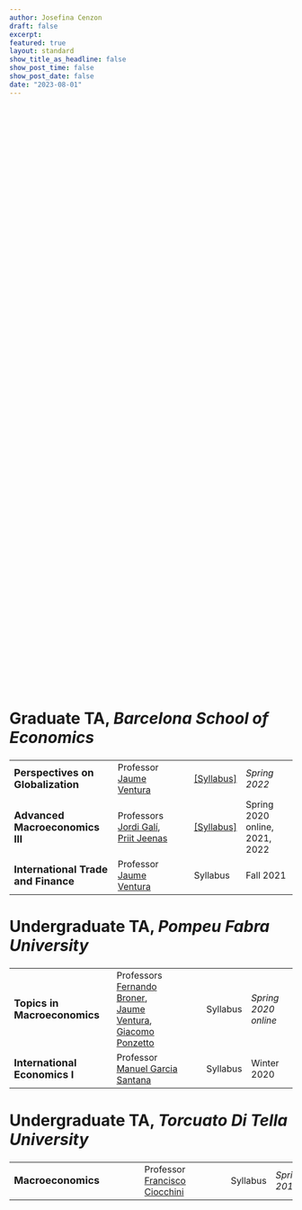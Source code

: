 ```yaml
---
author: Josefina Cenzon
draft: false
excerpt:
featured: true
layout: standard 
show_title_as_headline: false
show_post_time: false
show_post_date: false
date: "2023-08-01"
---
```


<!-- ##### Short summary -->


<body>
  <section class="half-page-section">
    <div class="bg-image" 
     style="background-image: url('new2.png');
            height: 25vh; width: 100% auto;">
    </div>
  </section>

  <section>
    <!-- # 1st Table - BGSE -->
    <!-- ## Title -->
    <br> <br>
    <h1 style="font-size:28px;">
      Graduate TA, <i>Barcelona School of Economics</i>
    </h1>  
    <!-- ## Table -->
    <table cellpadding="8">
      <tr>
          <td><b style="font-size:18px;">Perspectives on Globalization<b></td>
          <!-- Empty columns for space - wider should be better -->
          <td>Professor 
            <a href="https://crei.cat/people/jventura/" target="_blank" rel="noopener noreferrer">Jaume Ventura</a>
          </td>
          <td></td>
          <td><a href="https://events.bse.eu/live/files/3667-21i047-perspectives-on-globalization" target="_blank" rel="noopener noreferrer">[Syllabus]</a></td>
          <td><i>Spring 2022</i></td>
      <!-- Empty columns for space - longer should be better -->
      </tr>
      <tr>
          <td><b style="font-size:18px;">Advanced Macroeconomics III</b></td>
          <td>Professors 
            <a href="https://crei.cat/people/gali/" target="_blank" rel="noopener noreferrer">Jordi Galí</a>, 
            <a href="https://sites.google.com/site/priitjeenas/" target="_blank" rel="noopener noreferrer">Priit Jeenas</a>
          </td>
          <td></td>
          <td><a href="https://events.bse.eu/live/files/3052-14e028-advanced-macroeconomics-iii" target="_blank" rel="noopener noreferrer">[Syllabus]</a></td>
          <td>Spring 2020 online, 2021, 2022</td>
      </tr>
      <tr>
          <td><b style="font-size:18px;">International Trade and Finance</b></td>
          <td>Professor 
            <a href="https://crei.cat/people/jventura/" target="_blank" rel="noopener noreferrer">Jaume Ventura</a>
          </td>
          <td></td>
          <td>Syllabus</td>
          <td>Fall 2021</td>
      </tr>
    </table>
    <!-- # 2nd Table - UPF -->
    <!-- ## Title -->
    <h1 style="font-size:28px;">
      Undergraduate TA, <i>Pompeu Fabra University</i>
    </h1>
    <!-- ## Table -->
    <table cellpadding="8">
      <tr>
          <td><b style="font-size:18px;">Topics in Macroeconomics<b></td>
          <!-- Empty columns for space - wider should be better -->
          <td>Professors 
            <a href="https://crei.cat/people/broner/" target="_blank" rel="noopener noreferrer">Fernando Broner</a>, <br>
            <a href="https://crei.cat/people/jventura/" target="_blank" rel="noopener noreferrer">Jaume Ventura</a>,
            <a href="https://crei.cat/people/ponzetto/" target="_blank" rel="noopener noreferrer">Giacomo Ponzetto</a>
          </td>
          <td></td>
          <td></td>
          <td>Syllabus</td>
          <td><i>Spring 2020 online</i></td>
      <!-- Empty columns for space - longer should be better -->
      </tr>
      <tr>
          <td><b style="font-size:18px;">International Economics I</b></td>
          <td>Professor 
            <a href="https://sites.google.com/view/manugarciasantana/home" target="_blank" rel="noopener noreferrer">Manuel Garcia Santana</a>
          </td>
          <td></td>
          <td></td>
          <td>Syllabus</td>
          <td>Winter 2020</td>
      </tr>
    </table>
     <!-- # 3rd Table - UTDT -->
    <!-- ## Title -->
    <h1 style="font-size:28px;">
      Undergraduate TA, <i>Torcuato Di Tella University</i>
    </h1>
    <!-- ## Table -->
    <table cellpadding="8">
      <tr>
          <td><b style="font-size:18px;">Macroeconomics<b></td>
          <!-- Empty columns for space - wider should be better -->
          <td></td>
          <td></td><td></td><td></td>
          <td>Professor
            <a href="https://www.utdt.edu/ver_contenido.php?id_contenido=19316&id_item_menu=21984" target="_blank" rel="noopener noreferrer">Francisco Ciocchini</a>
          </td>
          <td></td>
          <td></td>
          <td></td><td></td>
          <td>Syllabus</td>
          <td><i>Spring 2018</i></td>
      <!-- Empty columns for space - longer should be better -->
      </tr>
    </table>
  </section>
</body>
</html>



